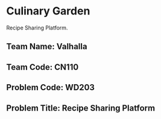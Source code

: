 # Culinary Garden

Recipe Sharing Platform.

## Team Name:  Valhalla
## Team Code:  CN110


## Problem Code: WD203
## Problem Title: Recipe Sharing Platform
